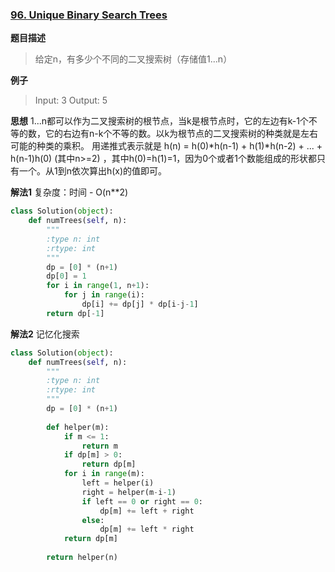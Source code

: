 ### [96. Unique Binary Search Trees](https://leetcode.com/problems/unique-binary-search-trees/description/)

**题目描述**
> 给定n，有多少个不同的二叉搜索树（存储值1...n）

**例子**
> Input: 3
Output: 5

**思想**
1...n都可以作为二叉搜索树的根节点，当k是根节点时，它的左边有k-1个不等的数，它的右边有n-k个不等的数。以k为根节点的二叉搜索树的种类就是左右可能的种类的乘积。
用递推式表示就是 h(n) = h(0)*h(n-1) + h(1)*h(n-2) + ... + h(n-1)h(0) (其中n>=2) ，其中h(0)=h(1)=1，因为0个或者1个数能组成的形状都只有一个。从1到n依次算出h(x)的值即可。

**解法1**
复杂度：时间 - O(n\**2)
```python
class Solution(object):
    def numTrees(self, n):
        """
        :type n: int
        :rtype: int
        """
        dp = [0] * (n+1)
        dp[0] = 1 
        for i in range(1, n+1):
            for j in range(i):
                dp[i] += dp[j] * dp[i-j-1]
        return dp[-1]
```
**解法2**
记忆化搜索
```python
class Solution(object):
    def numTrees(self, n):
        """
        :type n: int
        :rtype: int
        """
        dp = [0] * (n+1)
        
        def helper(m):
            if m <= 1:
                return m
            if dp[m] > 0:
                return dp[m]
            for i in range(m):
                left = helper(i)
                right = helper(m-i-1)
                if left == 0 or right == 0:
                    dp[m] += left + right
                else:
                    dp[m] += left * right
            return dp[m]
        
        return helper(n)
```